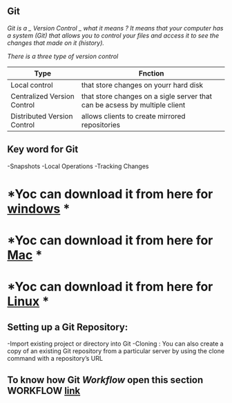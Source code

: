 ## Git 
*Git is a  _ Version Control _ what it means ? It means that your computer has a system (Git) that allows you to control your files and access 
it to see the changes that made on it (history).*

*There is a three type of version control* 

   Type           | Fnction
----------------- | -----------------
Local control | that store changes on yourr hard disk
Centralized Version Control | that store changes on a sigle server that can be acsess by multiple client
Distributed Version Control | allows clients to create mirrored repositories 


## Key word for Git
-Snapshots
-Local Operations
-Tracking Changes

# *Yoc can download it from here for [windows](http://git-scm.com/download/win) *
# *Yoc can download it from here for [Mac](http://git-scm.com/download/mac) *
# *Yoc can download it from here for [Linux](http://git-scm.com/download/linux) *

## Setting up a Git Repository:
-Import existing project or directory into Git
-Cloning : You can also create a copy of an existing Git repository from a particular server by using the clone command with a repository’s URL


## To know how Git *_Workflow_* open this section WORKFLOW [link](https://blog.udemy.com/git-tutorial-a-comprehensive-guide/) 

